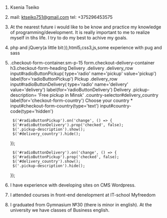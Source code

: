 
1. Ksenia Tseiko
2. mail: ktseiko751@gmail.com
   tel: +375296453575
3. At the nearest future i would like to be know and practice my knowledge of programming/development. It is really important to me to realize myself in tihs life. I try to do my best to achive my goals. 
4. php and jQuery(a little bit:)),html5,css3,js,some experience with pug and sass
5. .checkout-form-container.sm-p-15
        form.checkout-delivery-container
            h3.checkout-form-heading Delivery
            .delivery
                .delivery_row
                    input#radioButtonPickup(
                        type='radio'
                        name='pickup'
                        value='pickup')
                    label(for='radioButtonPickup') Pickup
                .delivery_row
                    input#radioButtonDelivery(
                        type='radio'
                        name='delivery'
                        value='delivery')
                    label(for='radioButtonDelivery') Delivery
                .pickup-description= 'Free pickup in Minsk'
                .country-selector#delivery_country
                    label(for='checkout-form-country') Choose your country *
                    input#checkout-form-country(type='text')
                    input#country-code(type='hidden')
           
        $('#radioButtonPickup').on('change', () => {
        $('#radioButtonDelivery').prop('checked', false);
        $('.pickup-description').show();
        $('#delivery_country').hide();
    });

        $('#radioButtonDelivery').on('change', () => {
        $('#radioButtonPickup').prop('checked', false);
        $('#delivery_country').show();
        $('.pickup-description').hide();
    });
6. I have experience with developing sites on CMS Wordpress.
7. I attended courses in front-end denelopment at IT-school Myfreedom
8. I graduated from Gymnasium №30 (there is minor in english). At the university we have classes of Business english.
